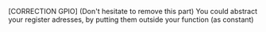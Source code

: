 [CORRECTION GPIO] (Don't hesitate to remove this part)
You could abstract your register adresses, by putting them outside your function (as constant)

